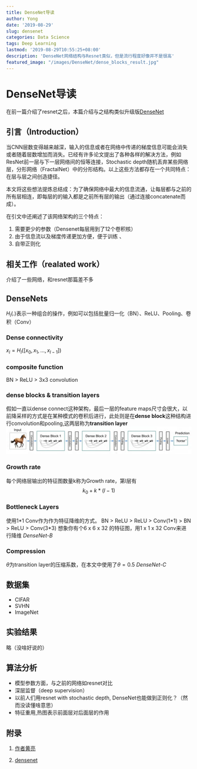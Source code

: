 ```yaml
---
title: DenseNet导读
author: Yong
date: '2019-08-29'
slug: densenet
categories: Data Science
tags: Deep Learning
lastmod: '2019-08-29T10:55:25+08:00'
description: 'DenseNet网络结构与Resnet类似，但是流行程度好像并不是很高'
featured_image: "/images/DenseNet/dense_blocks_result.jpg"
---
```


# DenseNet导读
在前一篇介绍了resnet之后，本篇介绍与之结构类似升级版[DenseNet](https://arxiv.org/abs/1608.06993)

## 引言（Introduction）
当CNN层数变得越来越深，输入的信息或者在网络中传递的梯度信息可能会消失或者随着层数增加而消失。已经有许多论文提出了各种各样的解决方法，例如ResNet前一层与下一层网络间的恒等连接，Stochastic depth随机丢弃某些网络层，分形网络（FractalNet）中的分形结构。以上这些方法都存在一个共同特点：在层与层之间创造捷径。

本文将这些想法提炼总结成：为了确保网络中最大的信息流通，让每层都与之前的所有层相连，即每层的的输入都是之前所有层的输出（通过连接concatenate而成）。

在引文中还阐述了该网络架构的三个特点：
1. 需要更少的参数（Densenet每层用到了12个卷积核）
2. 由于信息流以及梯度传递更加方便，便于训练 、
3. 自带正则化

## 相关工作（realated work）
介绍了一些网络，和resnet那篇差不多

## DenseNets
$H_l(.)$表示一种组合的操作，例如可以包括批量归一化（BN）、ReLU、Pooling、卷积（Conv）

### Dense connectivity
$x_l = H_l([x_0, x_1, ..., x_{l-1}])$

### composite function
BN > ReLU > 3x3 convolution 

### dense blocks & transition layers
假如一直以dense connect这种架构，最后一层的feature maps尺寸会很大，以前降采样的方式是在某种模式的卷积后进行，此处则是在**dense block**这种结构进行convolution和pooling,这两层称为**transition layer**
![denseblock](/images/DenseNet/dense_blocks_result.jpg)


### Growth rate
每个网络层输出的特征图数量k称为Growth rate，第l层有
$$ k_0 + k * (l-1) $$

### Bottleneck Layers
使用1*1 Conv作为作为特征降维的方式。
BN > ReLU > ReLU > Conv(1\*1) > BN > ReLU > Conv(3\*3) 
想象你有个6 x 6 x 32 的特征图，用1 x 1 x 32 Conv来进行降维
*DenseNet-B*

### Compression
$\theta$为transition layer的压缩系数，在本文中使用了$\theta = 0.5$
*DenseNet-C*

## 数据集
* CIFAR
* SVHN
* ImageNet

## 实验结果
略（没啥好说的）

## 算法分析
* 模型参数方面，与之前的网络如resnet对比
* 深层监督（deep supervision）
* 以前人们用resnet with stochastic depth, DenseNet也能做到正则化？（然而没读懂啥意思）
* 特征重用,热图表示前面层对后面层的作用

## 附录
1. [作者黄亮](http://www.gaohuang.net)

2. [densenet](https://github.com/pytorch/vision/blob/master/torchvision/models/densenet.py)